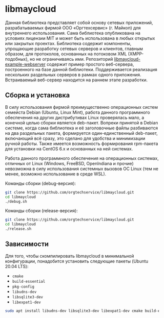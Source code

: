 # libmaycloud

Данная библиотека представляет собой основу сетевых приложений, разрабатываемых фирмой ООО «Оргтехсервис» (г. Майкоп) для внутреннего использования. Сама библиотека опубликована на условиях лицензии MIT и может быть использована в любых открытых или закрытых проектах. Библиотека содержит компоненты, упрощающие разработку сетевых серверов и клиентов, главным образом, для протоколов, основанных на потоковом XML (XMPP-подобных), но не ограничиваясь ими. Репозиторий [libmaycloud-example-webserver](https://github.com/orgtechservice/libmaycloud-example-webserver) содержит пример простого веб-сервера, построенного на базе данной библиотеки. Поддерживается реализация нескольких раздельных серверов в рамках одного приложения. Встраиваемый веб-сервер находится на раннем этапе разработки.

## Сборка и установка

В силу использования фирмой преимущественно операционных систем семейста Debian (Ubuntu, Linux Mint), работа данного программного обеспечения на других дистрибутивах Linux проверялась мало, а конечной целью сборки является deb-пакет. Вопреки принятой в Debian системе, когда сама библиотека и её заголовочные файлы разбиваются на два раздельных пакета, формируется один-единственный deb-пакет, включающий всё сразу, это сделано для удобства и минимизации ручной работы. Также имеется возможность формирования rpm-пакета для установки на CentOS 6.x и основанных на ней системах.

Работа данного программного обеспечения на операционных системах, отличных от Linux (Windows, FreeBSD, OpenIndiana и прочие) невозможна в силу использования системных вызовов ОС Linux (тем не менее, возможно использование в среде WSL).

Команды сборки (debug-версия):

```bash
git clone https://github.com/orgtechservice/libmaycloud.git
cd libmaycloud
./debug.sh
```

Команды сборки (release-версия):

```bash
git clone https://github.com/orgtechservice/libmaycloud.git
cd libmaycloud
./release.sh
```

## Зависимости

Для того, чтобы скомпилировать libmaycloud в минимальной конфигурации, понадобится установить следующие пакеты (Ubuntu 20.04 LTS):

* ``cmake``
* ``build-essential``
* ``pkg-config``
* ``libudns-dev``
* ``libsqlite3-dev``
* ``libexpat1-dev``

```bash
sudo apt install libudns-dev libsqlite3-dev libexpat1-dev cmake build-essential pkg-config
```
